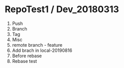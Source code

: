 # RepoTest1 / Dev_20180313

1. Push
2. Branch
3. Tag
4. Misc
5. remote branch - feature
6. Add brach in local-20190816
7. Before rebase
8. Rebase test

